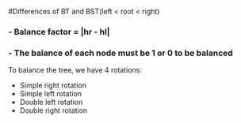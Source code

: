 #Differences of BT and BST(left < root < right)
### - Balance factor = |hr - hl|
### - The balance of each node must be 1 or 0 to be balanced

To balance the tree, we have 4 rotations:
- Simple right rotation
- Simple left rotation
- Double left rotation
- Double right rotation

